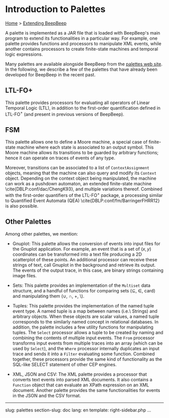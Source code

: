 Introduction to Palettes
========================

[Home](index.html) &gt; [Extending BeepBeep](extend.html)

A palette is implemented as a JAR file that is loaded with BeepBeep's main program to extend its functionalities in a particular way. For example, one palette provides functions and processors to manipulate XML events, while another contains processors to create finite-state machines and temporal logic expressions.

Many palettes are available alongside BeepBeep from the [palettes web site](http://liflab.github.io/beepbeep-3-palettes). In the following, we describe a few of the palettes that have already been developed for BeepBeep in the recent past.

## <a name="ltl-fo">LTL-FO+</a>

This palette provides processors for evaluating all operators of Linear Temporal Logic (LTL), in addition to the first-order quantification defined in LTL-FO$^+$ (and present in previous versions of BeepBeep).

## <a name="fsm">FSM</a>

This palette allows one to define a Moore machine, a special case of finite-state machine where each state is associated to an output symbol. This Moore machine allows its transitions to be guarded by arbitrary functions; hence it can operate on traces of events of any type.

Moreover, transitions can be associated to a list of `ContextAssignment` objects, meaning that the machine can also query and modify its `Context` object. Depending on the context object being manipulated, the machine can work as a pushdown automaton, an extended finite-state machine \cite{DBLP:conf/dac/ChengK93}, and multiple variations thereof. Combined with the first-order quantifiers of the LTL-FO$^+$ package, a processing similar to Quantified Event Automata (QEA) \cite{DBLP:conf/fm/BarringerFHRR12} is also possible.

## <a name="others">Other Palettes</a>

Among other palettes, we mention:

- Gnuplot: This palette allows the conversion of events into input files for the Gnuplot application. For example, an event that is a set of $(x,y)$ coordinates can be transformed into a text file producing a 2D scatterplot of these points. An additional processor can receive these strings of text, call Gnuplot in the background and retrieve its output. The events of the output trace, in this case, are binary strings containing image files.

- Sets: This palette provides an implementation of the `Multiset` data structure, and a handful of functions for comparing sets ($\subseteq$, $\in$, card) and manipulating them ($\cup$, $\cap$, $+$, $\setminus$).

- Tuples: This palette provides the implementation of the named tuple event type. A named tuple is a map between names (i.e.\ Strings) and arbitrary objects. When these objects are scalar values, a named tuple corresponds to the similarly named concept in relational databases. In addition, the palette includes a few utility functions for manipulating tuples. The `Select` processor allows a tuple to be created by naming and combining the contents of multiple input events. The `From` processor transforms input events from multiple traces into an array (which can be used by `Select`), and the `Where` processor internally duplicates an input trace and sends it into a `Filter` evaluating some function. Combined together, these processors provide the same kind of functionality as the SQL-like SELECT statement of other CEP engines.

- XML, JSON and CSV: The XML palette provides a processor that converts text events into parsed XML documents. It also contains a `Function` object that can evaluate an XPath expression on an XML document. Another palette provides the same functionalities for events in the JSON and the CSV format.

<!-- :wrap=soft: -->
---
slug: palettes
section-slug: doc
lang: en
template: right-sidebar.php
...
